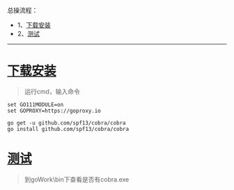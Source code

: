 总操流程：
- 1、[下载安装](#go-01)
- 2、[测试](#go-02)

***

# <a name="go-01" href="#" >下载安装</a>

> 运行cmd，输入命令

```shell
set GO111MODULE=on
set GOPROXY=https://goproxy.io

go get -u github.com/spf13/cobra/cobra
go install github.com/spf13/cobra/cobra

```

# <a name="go-02" href="#" >测试</a>

> 到goWork\bin下查看是否有cobra.exe

